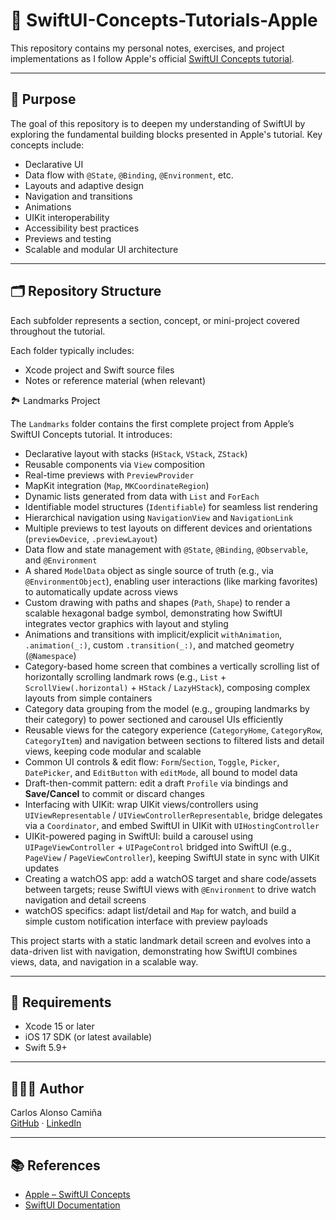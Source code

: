 # 📘 SwiftUI-Concepts-Tutorials-Apple

This repository contains my personal notes, exercises, and project implementations as I follow Apple's official [SwiftUI Concepts tutorial](https://developer.apple.com/tutorials/swiftui-concepts).

---

## 🎯 Purpose

The goal of this repository is to deepen my understanding of SwiftUI by exploring the fundamental building blocks presented in Apple's tutorial. Key concepts include: 

- Declarative UI
- Data flow with `@State`, `@Binding`, `@Environment`, etc.
- Layouts and adaptive design
- Navigation and transitions
- Animations
- UIKit interoperability
- Accessibility best practices
- Previews and testing
- Scalable and modular UI architecture

---

## 🗂 Repository Structure

Each subfolder represents a section, concept, or mini-project covered throughout the tutorial.

Each folder typically includes:

- Xcode project and Swift source files
- Notes or reference material (when relevant)

🏞 Landmarks Project

The `Landmarks` folder contains the first complete project from Apple’s SwiftUI Concepts tutorial. It introduces:

- Declarative layout with stacks (`HStack`, `VStack`, `ZStack`)
- Reusable components via `View` composition
- Real-time previews with `PreviewProvider`
- MapKit integration (`Map`, `MKCoordinateRegion`)
- Dynamic lists generated from data with `List` and `ForEach`
- Identifiable model structures (`Identifiable`) for seamless list rendering
- Hierarchical navigation using `NavigationView` and `NavigationLink`
- Multiple previews to test layouts on different devices and orientations (`previewDevice`, `.previewLayout`)
- Data flow and state management with `@State`, `@Binding`, `@Observable`, and `@Environment`
- A shared `ModelData` object as single source of truth (e.g., via `@EnvironmentObject`), enabling user interactions (like marking favorites) to automatically update across views
- Custom drawing with paths and shapes (`Path`, `Shape`) to render a scalable hexagonal badge symbol, demonstrating how SwiftUI integrates vector graphics with layout and styling
- Animations and transitions with implicit/explicit `withAnimation`, `.animation(_:)`, custom `.transition(_:)`, and matched geometry (`@Namespace`)
- Category-based home screen that combines a vertically scrolling list of horizontally scrolling landmark rows (e.g., `List` + `ScrollView(.horizontal)` + `HStack` / `LazyHStack`), composing complex layouts from simple containers
- Category data grouping from the model (e.g., grouping landmarks by their category) to power sectioned and carousel UIs efficiently
- Reusable views for the category experience (`CategoryHome`, `CategoryRow`, `CategoryItem`) and navigation between sections to filtered lists and detail views, keeping code modular and scalable
- Common UI controls & edit flow: `Form`/`Section`, `Toggle`, `Picker`, `DatePicker`, and `EditButton` with `editMode`, all bound to model data
- Draft-then-commit pattern: edit a draft `Profile` via bindings and **Save/Cancel** to commit or discard changes
- Interfacing with UIKit: wrap UIKit views/controllers using `UIViewRepresentable` / `UIViewControllerRepresentable`, bridge delegates via a `Coordinator`, and embed SwiftUI in UIKit with `UIHostingController`
- UIKit-powered paging in SwiftUI: build a carousel using `UIPageViewController` + `UIPageControl` bridged into SwiftUI (e.g., `PageView` / `PageViewController`), keeping SwiftUI state in sync with UIKit updates
- Creating a watchOS app: add a watchOS target and share code/assets between targets; reuse SwiftUI views with `@Environment` to drive watch navigation and detail screens
- watchOS specifics: adapt list/detail and `Map` for watch, and build a simple custom notification interface with preview payloads

This project starts with a static landmark detail screen and evolves into a data-driven list with navigation, demonstrating how SwiftUI combines views, data, and navigation in a scalable way.

---

## 🚀 Requirements

- Xcode 15 or later
- iOS 17 SDK (or latest available)
- Swift 5.9+

---

## 👨🏻‍💻 Author

Carlos Alonso Camiña  
[GitHub](https://github.com/calonsocamina) · [LinkedIn](https://www.linkedin.com/in/carlosalonsocamina)

---

## 📚 References

- [Apple – SwiftUI Concepts](https://developer.apple.com/tutorials/swiftui-concepts)
- [SwiftUI Documentation](https://developer.apple.com/documentation/swiftui)
